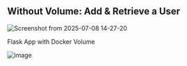  Without Volume: Add & Retrieve a User
--------------------------------------------------------------



![Screenshot from 2025-07-08 14-27-20](https://github.com/user-attachments/assets/8570b39a-3ac5-46de-912c-5e6af78ad1db)


Flask App with Docker Volume


![image](https://github.com/user-attachments/assets/aa80cfd7-7960-46a9-bd81-a268345bd8b9)

